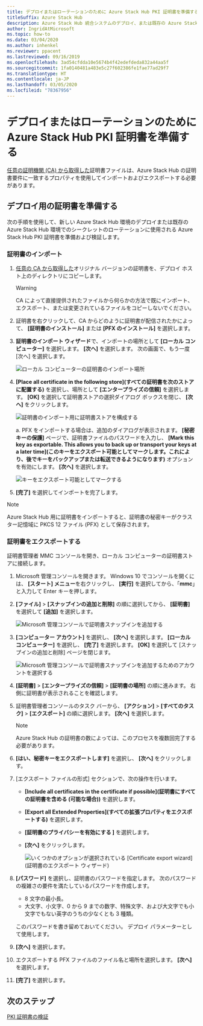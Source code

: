 ```yaml
---
title: デプロイまたはローテーションのために Azure Stack Hub PKI 証明書を準備する
titleSuffix: Azure Stack Hub
description: Azure Stack Hub 統合システムのデプロイ、または既存の Azure Stack Hub 環境でのシークレットのローテーションのために PKI 証明書を準備する方法について説明します。
author: IngridAtMicrosoft
ms.topic: how-to
ms.date: 03/04/2020
ms.author: inhenkel
ms.reviewer: ppacent
ms.lastreviewed: 09/16/2019
ms.openlocfilehash: 3ad54cfdda10e5674b4f42edefdeda832a44aa5f
ms.sourcegitcommit: 1fa0140481a483e5c27f602386fe1fae77ad29f7
ms.translationtype: HT
ms.contentlocale: ja-JP
ms.lasthandoff: 03/05/2020
ms.locfileid: "78367956"
---
```

# <a name="prepare-azure-stack-hub-pki-certificates-for-deployment-or-rotation"></a>デプロイまたはローテーションのために Azure Stack Hub PKI 証明書を準備する

[任意の証明機関 (CA) から取得した](azure-stack-get-pki-certs.md)証明書ファイルは、Azure Stack Hub の証明書要件に一致するプロパティを使用してインポートおよびエクスポートする必要があります。

## <a name="prepare-certificates-for-deployment"></a>デプロイ用の証明書を準備する

次の手順を使用して、新しい Azure Stack Hub 環境のデプロイまたは既存の Azure Stack Hub 環境でのシークレットのローテーションに使用される Azure Stack Hub PKI 証明書を準備および検証します。

### <a name="import-the-certificate"></a>証明書のインポート

1. [任意の CA から取得した](azure-stack-get-pki-certs.md)オリジナル バージョンの証明書を、デプロイ ホスト上のディレクトリにコピーします。 
   > [!WARNING]
   > CA によって直接提供されたファイルから何らかの方法で既にインポート、エクスポート、または変更されているファイルをコピーしないでください。

1. 証明書を右クリックして、CA からどのように証明書が配信されたかによって、 **[証明書のインストール]** または **[PFX のインストール]** を選択します。

1. **証明書のインポート ウィザード**で、インポートの場所として **[ローカル コンピューター]** を選択します。 **[次へ]** を選択します。 次の画面で、もう一度 [次へ] を選択します。

    ![ローカル コンピューターの証明書のインポート場所](./media/prepare-pki-certs/1.png)

1. **[Place all certificate in the following store]\(すべての証明書を次のストアに配置する\)** を選択し、場所として **[エンタープライズの信頼]** を選択します。 **[OK]** を選択して証明書ストアの選択ダイアログ ボックスを閉じ、 **[次へ]** をクリックします。

   ![証明書のインポート用に証明書ストアを構成する](./media/prepare-pki-certs/3.png)

   a. PFX をインポートする場合は、追加のダイアログが表示されます。 **[秘密キーの保護]** ページで、証明書ファイルのパスワードを入力し、 **[Mark this key as exportable. This allows you to back up or transport your keys at a later time]\(このキーをエクスポート可能としてマークします。これにより、後でキーをバックアップまたは転送できるようになります\)** オプションを有効にします。 **[次へ]** を選択します。

   ![キーをエクスポート可能としてマークする](./media/prepare-pki-certs/2.png)

1. **[完了]** を選択してインポートを完了します。

> [!NOTE]
> Azure Stack Hub 用に証明書をインポートすると、証明書の秘密キーがクラスター記憶域に PKCS 12 ファイル (PFX) として保存されます。

### <a name="export-the-certificate"></a>証明書をエクスポートする

証明書管理者 MMC コンソールを開き、ローカル コンピューターの証明書ストアに接続します。

1. Microsoft 管理コンソールを開きます。 Windows 10 でコンソールを開くには、 **[スタート] メニュー**を右クリックし、 **[実行]** を選択してから、「**mmc**」と入力して Enter キーを押します。

2. **[ファイル]**  >  **[スナップインの追加と削除]** の順に選択してから、 **[証明書]** を選択して **[追加]** を選択します。

    ![Microsoft 管理コンソールで証明書スナップインを追加する](./media/prepare-pki-certs/mmc-2.png)

3. **[コンピューター アカウント]** を選択し、 **[次へ]** を選択します。 **[ローカル コンピューター]** を選択し、 **[完了]** を選択します。 **[OK]** を選択して [スナップインの追加と削除] ページを閉じます。

    ![Microsoft 管理コンソールで証明書スナップインを追加するためのアカウントを選択する](./media/prepare-pki-certs/mmc-3.png)

4. **[証明書]**  >  **[エンタープライズの信頼]**  >  **[証明書の場所]** の順に進みます。 右側に証明書が表示されることを確認します。

5. 証明書管理者コンソールのタスク バーから、 **[アクション]**  >  **[すべてのタスク]**  >  **[エクスポート]** の順に選択します。 **[次へ]** を選択します。

   > [!NOTE]
   > Azure Stack Hub の証明書の数によっては、このプロセスを複数回完了する必要があります。

6. **[はい、秘密キーをエクスポートします]** を選択し、 **[次へ]** をクリックします。

7. [エクスポート ファイルの形式] セクションで、次の操作を行います。
    
   - **[Include all certificates in the certificate if possible]\(証明書にすべての証明書を含める (可能な場合)\)** を選択します。  
   - **[Export all Extended Properties]\(すべての拡張プロパティをエクスポートする\)** を選択します。  
   - **[証明書のプライバシーを有効にする ]** を選択します。  
   - **[次へ]** をクリックします。  
    
     ![いくつかのオプションが選択されている [Certificate export wizard]\(証明書のエクスポート ウィザード\)](./media/prepare-pki-certs/azure-stack-save-cert.png)

8. **[パスワード]** を選択し、証明書のパスワードを指定します。 次のパスワードの複雑さの要件を満たしているパスワードを作成します。

    * 8 文字の最小長。
    * 大文字、小文字、0 から 9 までの数字、特殊文字、および大文字でも小文字でもない英字のうちの少なくとも 3 種類。

    このパスワードを書き留めておいてください。 デプロイ パラメーターとして使用します。

9. **[次へ]** を選択します。

10. エクスポートする PFX ファイルのファイル名と場所を選択します。 **[次へ]** を選択します。

11. **[完了]** を選択します。

## <a name="next-steps"></a>次のステップ

[PKI 証明書の検証](azure-stack-validate-pki-certs.md)